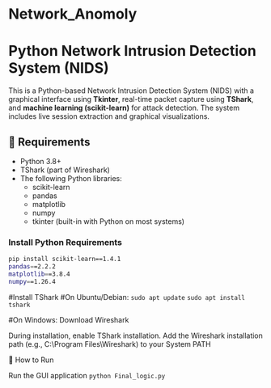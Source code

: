 # Network_Anomoly
# Python Network Intrusion Detection System (NIDS)

This is a Python-based Network Intrusion Detection System (NIDS) with a graphical interface using **Tkinter**, real-time packet capture using **TShark**, and **machine learning (scikit-learn)** for attack detection. The system includes live session extraction and graphical visualizations.

## 🔧 Requirements

- Python 3.8+
- TShark (part of Wireshark)
- The following Python libraries:
  - scikit-learn
  - pandas
  - matplotlib
  - numpy
  - tkinter (built-in with Python on most systems)

### Install Python Requirements

```bash
pip install scikit-learn==1.4.1
pandas==2.2.2
matplotlib==3.8.4
numpy==1.26.4
```
#Install TShark
#On Ubuntu/Debian:
```sudo apt update```
```sudo apt install tshark```


#On Windows:
Download Wireshark

During installation, enable TShark installation.
Add the Wireshark installation path (e.g., C:\Program Files\Wireshark) to your System PATH



🚀 How to Run

Run the GUI application
```python Final_logic.py```
